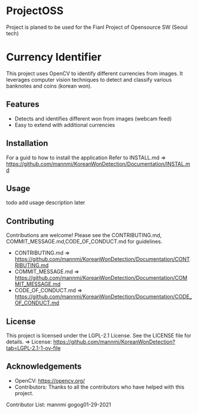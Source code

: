 # ProjectOSS
Project is planed to be used for the Fianl Project of Opensource SW (Seoul tech)

# Currency Identifier

This project uses OpenCV to identify different currencies from images. It leverages computer vision techniques to detect and classify various banknotes and coins (korean won).

## Features

- Detects and identifies different won from images (webcam feed)
- Easy to extend with additional currencies

## Installation
For a guid to how to install the application Refer to INSTALL.md
=> https://github.com/mannmi/KoreanWonDetection/Documentation/INSTAL.md

## Usage
todo add usage description later

## Contributing

Contributions are welcome! Please see the CONTRIBUTING.md, COMMIT_MESSAGE.md,CODE_OF_CONDUCT.md for guidelines.

* CONTRIBUTING.md => https://github.com/mannmi/KoreanWonDetection/Documentation/CONTRIBUTING.md   
* COMMIT_MESSAGE.md => https://github.com/mannmi/KoreanWonDetection/Documentation/COMMIT_MESSAGE.md
* CODE_OF_CONDUCT.md => https://github.com/mannmi/KoreanWonDetection/Documentation/CODE_OF_CONDUCT.md

## License

This project is licensed under the LGPL-2.1 License. See the LICENSE file for details.
=> License: https://github.com/mannmi/KoreanWonDetection?tab=LGPL-2.1-1-ov-file

## Acknowledgements

- OpenCV: https://opencv.org/
- Contributors: Thanks to all the contributors who have helped with this project.

Contributor List:
mannmi
gogog01-29-2021

